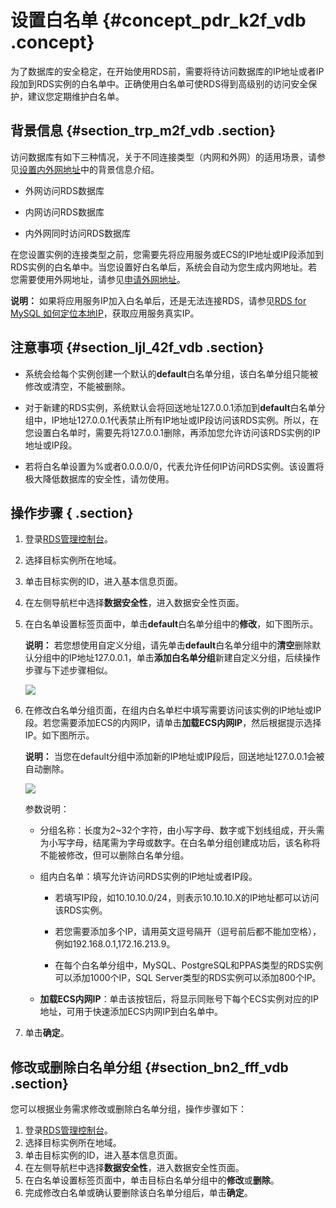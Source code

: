 # 设置白名单 {#concept_pdr_k2f_vdb .concept}

为了数据库的安全稳定，在开始使用RDS前，需要将待访问数据库的IP地址或者IP段加到RDS实例的白名单中。正确使用白名单可使RDS得到高级别的访问安全保护，建议您定期维护白名单。

## 背景信息 {#section_trp_m2f_vdb .section}

访问数据库有如下三种情况，关于不同连接类型（内网和外网）的适用场景，请参见[设置内外网地址](../../../../intl.zh-CN/用户指南/网络管理/设置内外网地址.md#)中的背景信息介绍。

-   外网访问RDS数据库

-   内网访问RDS数据库

-   内外网同时访问RDS数据库


在您设置实例的连接类型之前，您需要先将应用服务或ECS的IP地址或IP段添加到RDS实例的白名单中。当您设置好白名单后，系统会自动为您生成内网地址。若您需要使用外网地址，请参见[申请外网地址](intl.zh-CN/快速入门MySQL版/初始化配置/申请外网地址.md#)。

**说明：** 如果将应用服务IP加入白名单后，还是无法连接RDS，请参见[RDS for MySQL 如何定位本地IP](https://www.alibabacloud.com/help/zh/doc-detail/41754.htm)，获取应用服务真实IP。

## 注意事项 {#section_ljl_42f_vdb .section}

-   系统会给每个实例创建一个默认的**default**白名单分组，该白名单分组只能被修改或清空，不能被删除。

-   对于新建的RDS实例，系统默认会将回送地址127.0.0.1添加到**default**白名单分组中，IP地址127.0.0.1代表禁止所有IP地址或IP段访问该RDS实例。所以，在您设置白名单时，需要先将127.0.0.1删除，再添加您允许访问该RDS实例的IP地址或IP段。

-   若将白名单设置为%或者0.0.0.0/0，代表允许任何IP访问RDS实例。该设置将极大降低数据库的安全性，请勿使用。


## 操作步骤 { .section}

1.  登录[RDS管理控制台](https://rds.console.aliyun.com/)。
2.  选择目标实例所在地域。
3.  单击目标实例的ID，进入基本信息页面。
4.  在左侧导航栏中选择**数据安全性**，进入数据安全性页面。
5.  在白名单设置标签页面中，单击**default**白名单分组中的**修改**，如下图所示。

    **说明：** 若您想使用自定义分组，请先单击**default**白名单分组中的**清空**删除默认分组中的IP地址127.0.0.1，单击**添加白名单分组**新建自定义分组，后续操作步骤与下述步骤相似。

    ![](http://static-aliyun-doc.oss-cn-hangzhou.aliyuncs.com/assets/img/7816/1794_zh-CN.png)

6.  在修改白名单分组页面，在组内白名单栏中填写需要访问该实例的IP地址或IP段。若您需要添加ECS的内网IP，请单击**加载ECS内网IP**，然后根据提示选择IP。如下图所示。

    **说明：** 当您在default分组中添加新的IP地址或IP段后，回送地址127.0.0.1会被自动删除。

    ![](http://static-aliyun-doc.oss-cn-hangzhou.aliyuncs.com/assets/img/7816/1795_zh-CN.png)

    参数说明：

    -   分组名称：长度为2~32个字符，由小写字母、数字或下划线组成，开头需为小写字母，结尾需为字母或数字。在白名单分组创建成功后，该名称将不能被修改，但可以删除白名单分组。

    -   组内白名单：填写允许访问RDS实例的IP地址或者IP段。

        -   若填写IP段，如10.10.10.0/24，则表示10.10.10.X的IP地址都可以访问该RDS实例。

        -   若您需要添加多个IP，请用英文逗号隔开（逗号前后都不能加空格），例如192.168.0.1,172.16.213.9。

        -   在每个白名单分组中，MySQL、PostgreSQL和PPAS类型的RDS实例可以添加1000个IP，SQL Server类型的RDS实例可以添加800个IP。

    -   **加载ECS内网IP**：单击该按钮后，将显示同账号下每个ECS实例对应的IP地址，可用于快速添加ECS内网IP到白名单中。

7.  单击**确定**。

## 修改或删除白名单分组 {#section_bn2_fff_vdb .section}

您可以根据业务需求修改或删除白名单分组，操作步骤如下：

1.  登录[RDS管理控制台](https://rds.console.aliyun.com/)。
2.  选择目标实例所在地域。
3.  单击目标实例的ID，进入基本信息页面。
4.  在左侧导航栏中选择**数据安全性**，进入数据安全性页面。
5.  在白名单设置标签页面中，单击目标白名单分组中的**修改**或**删除**。
6.  完成修改白名单或确认要删除该白名单分组后，单击**确定**。

